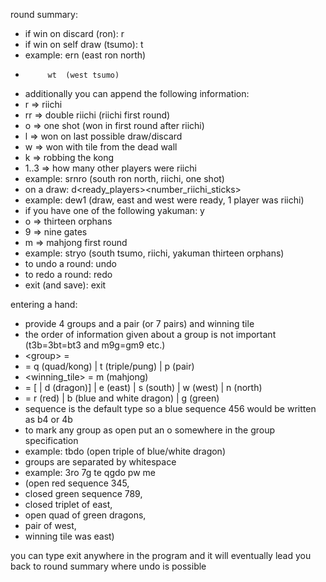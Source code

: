 round summary:
- if win on discard (ron): <winner>r<discarder>
- if win on self draw (tsumo): <winner>t
- example: ern (east ron north)
-          wt  (west tsumo)
- additionally you can append the following information:
- r => riichi
- rr => double riichi (riichi first round)
- o => one shot (won in first round after riichi)
- l => won on last possible draw/discard
- w => won with tile from the dead wall
- k => robbing the kong
- 1..3 => how many other players were riichi
- example: srnro (south ron north, riichi, one shot)
- on a draw: d<ready_players><number_riichi_sticks>
- example: dew1 (draw, east and west were ready, 1 player was riichi)
- if you have one of the following yakuman: y<yakuman>
- o => thirteen orphans
- 9 => nine gates
- m => mahjong first round
- example: stryo (south tsumo, riichi, yakuman thirteen orphans)
- to undo a round: undo
- to redo a round: redo
- exit (and save): exit

entering a hand:
- provide 4 groups and a pair (or 7 pairs) and winning tile
- the order of information given about a group is not important (t3b=3bt=bt3 and m9g=gm9 etc.)
- \<group\> = <type><tile>
- <type> = q (quad/kong) | t (triple/pung) | p (pair)
- <winning_tile> = m<tile> (mahjong)
- <tile> = [<number> | d (dragon)]<color> | e (east) | s (south) | w (west) | n (north)
- <color> = r (red) | b (blue and white dragon) | g (green)
- sequence is the default type so a blue sequence 456 would be written as b4 or 4b
- to mark any group as open put an o somewhere in the group specification
- example: tbdo (open triple of blue/white dragon)
- groups are separated by whitespace
- example: 3ro 7g te qgdo pw me 
- (open red sequence 345,
-  closed green sequence 789,
-  closed triplet of east,
-  open quad of green dragons,
-  pair of west,
-  winning tile was east)

you can type exit anywhere in the program and it will eventually lead you back to round summary where undo is possible
